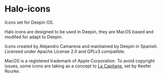 # Halo-icons
Icons set for Deepin OS.

Halo icons are designed to be used in Deepin, they are MacOS based and modifed for adapt to Deepin. 

Icons created by Alejandro Camarena and maintained by Deepin in Spanish. Licensed under Apache License 2.0 and GPLv3 compatible. 

MacOS is a registered trademark of Apple Corporation. To avoid copyright issues, some icons are taking as a concept to [La Capitane](https://github.com/keeferrourke/la-capitaine-icon-theme), set by Keefer Rourke.
